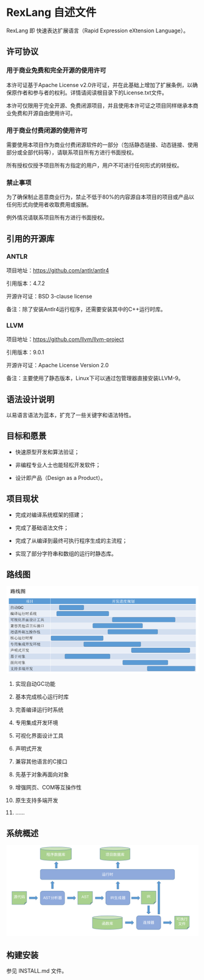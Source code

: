 
# RexLang 自述文件

RexLang 即 快速表达扩展语言（Rapid Expression eXtension Language）。

## 许可协议

### 用于商业免费和完全开源的使用许可

本许可证基于Apache License v2.0许可证，并在此基础上增加了扩展条例，以确保原作者和参与者的权利。详情请阅读根目录下的License.txt文件。

本许可仅限用于完全开源、免费闭源项目，并且使用本许可证之项目同样继承本商业免费和开源自由使用许可。

### 用于商业付费闭源的使用许可

需要使用本项目作为商业付费闭源软件的一部分（包括静态链接、动态链接、使用部分或全部代码等），请联系项目所有方进行书面授权。

所有授权仅授予项目所有方指定的用户，用户不可进行任何形式的转授权。

### 禁止事项

为了确保制止恶意商业行为，禁止不低于80%的内容源自本项目的项目或产品以任何形式向使用者收取费用或报酬。

例外情况请联系项目所有方进行书面授权。

## 引用的开源库

### ANTLR

项目地址：https://github.com/antlr/antlr4

引用版本：4.7.2

开源许可证：BSD 3-clause license

备注：除了安装Antlr4运行程序，还需要安装其中的C++运行时库。

### LLVM

项目地址：https://github.com/llvm/llvm-project

引用版本：9.0.1

开源许可证：Apache License Version 2.0

备注：主要使用了静态版本，Linux下可以通过包管理器直接安装LLVM-9。

## 语法设计说明

以易语言语法为蓝本，扩充了一些关键字和语法特性。

## 目标和愿景

- 快速原型开发和算法验证；

- 非编程专业人士也能轻松开发软件；

- 设计即产品（Design as a Product）。

## 项目现状

- 完成对编译系统框架的搭建；

- 完成了基础语法文件；

- 完成了从编译到最终可执行程序生成的主流程；

- 实现了部分字符串和数组的运行时静态库。

## 路线图

![avatar](./doc/路线图.png)

1. 实现自动GC功能

2. 基本完成核心运行时库

3. 完善编译运行时系统

4. 专用集成开发环境

5. 可视化界面设计工具

6. 声明式开发

7. 兼容其他语言的C接口

8. 先基于对象再面向对象

9. 增强网页、COM等互操作性

10. 原生支持多端开发

11. ......

## 系统概述

![avatar](./doc/系统概述.png)

## 构建安装

参见 INSTALL.md 文件。
